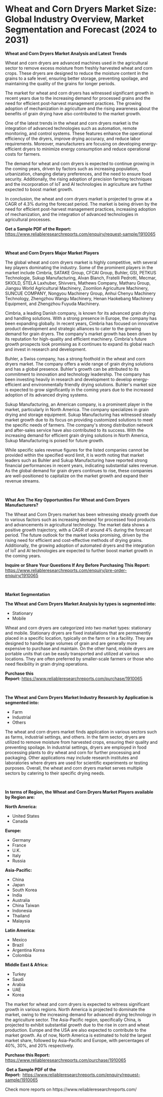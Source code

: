 <p><h1>Wheat and Corn Dryers Market Size: Global Industry Overview, Market Segmentation and Forecast (2024 to 2031)</h1></p><p><strong>Wheat and Corn Dryers Market Analysis and Latest Trends</strong></p>
<p><p>Wheat and corn dryers are advanced machines used in the agricultural sector to remove excess moisture from freshly harvested wheat and corn crops. These dryers are designed to reduce the moisture content in the grains to a safe level, ensuring better storage, preventing spoilage, and maintaining the quality of the grains for longer periods.</p><p>The market for wheat and corn dryers has witnessed significant growth in recent years due to the increasing demand for processed grains and the need for efficient post-harvest management practices. The growing adoption of mechanization in agriculture and the rising awareness about the benefits of grain drying have also contributed to the market growth.</p><p>One of the latest trends in the wheat and corn dryers market is the integration of advanced technologies such as automation, remote monitoring, and control systems. These features enhance the operational efficiency of the dryers, improve drying accuracy, and reduce labor requirements. Moreover, manufacturers are focusing on developing energy-efficient dryers to minimize energy consumption and reduce operational costs for farmers.</p><p>The demand for wheat and corn dryers is expected to continue growing in the coming years, driven by factors such as increasing population, urbanization, changing dietary preferences, and the need to ensure food security. Additionally, the rising adoption of precision farming techniques and the incorporation of IoT and AI technologies in agriculture are further expected to boost market growth.</p><p>In conclusion, the wheat and corn dryers market is projected to grow at a CAGR of 4.3% during the forecast period. The market is being driven by the need for efficient post-harvest management practices, increasing adoption of mechanization, and the integration of advanced technologies in agricultural processes.</p></p>
<p><strong>Get a Sample PDF of the Report:&nbsp;</strong> <a href="https://www.reliableresearchreports.com/enquiry/request-sample/1910065">https://www.reliableresearchreports.com/enquiry/request-sample/1910065</a></p>
<p>&nbsp;</p>
<p><strong>Wheat and Corn Dryers Major Market Players</strong></p>
<p><p>The global wheat and corn dryers market is highly competitive, with several key players dominating the industry. Some of the prominent players in the market include Cimbria, SATAKE Group, CFCAI Group, Buhler, GSI, PETKUS Technologie, Sukup Manufacturing, Alvan Blanch, Fratelli Pedrotti, Mecmar, SKIOLD, STELA Laxhuber, Shivvers, Mathews Company, Matharu Group, Jiangsu World Agricultural Machinery, Zoomlion Agriculture Machinery, SUNCUE COMPANY, Nongyou Machinery Group, Anhui Chenyu Machinery Technology, Zhengzhou Wangu Machinery, Henan Haokebang Machinery Equipment, and Zhengzhou Fuyuda Machinery.</p><p>Cimbria, a leading Danish company, is known for its advanced grain drying and handling solutions. With a strong presence in Europe, the company has been expanding globally. In recent years, Cimbria has focused on innovative product development and strategic alliances to cater to the growing demand for grain dryers. The company's market growth has been driven by its reputation for high-quality and efficient machinery. Cimbria's future growth prospects look promising as it continues to expand its global reach and invest in research and development.</p><p>Buhler, a Swiss company, has a strong foothold in the wheat and corn dryers market. The company offers a wide range of grain drying solutions and has a global presence. Buhler's growth can be attributed to its commitment to innovation and technology leadership. The company has been investing heavily in research and development to develop energy-efficient and environmentally friendly drying solutions. Buhler's market size is expected to grow significantly in the coming years due to the increased adoption of its advanced drying systems.</p><p>Sukup Manufacturing, an American company, is a prominent player in the market, particularly in North America. The company specializes in grain drying and storage equipment. Sukup Manufacturing has witnessed steady market growth due to its focus on providing customized solutions to meet the specific needs of farmers. The company's strong distribution network and after-sales service have also contributed to its success. With the increasing demand for efficient grain drying solutions in North America, Sukup Manufacturing is poised for future growth.</p><p>While specific sales revenue figures for the listed companies cannot be provided within the specified word limit, it is worth noting that market leaders such as Buhler and Sukup Manufacturing have reported strong financial performances in recent years, indicating substantial sales revenue. As the global demand for grain dryers continues to rise, these companies are well-positioned to capitalize on the market growth and expand their revenue streams.</p></p>
<p>&nbsp;</p>
<p><strong>What Are The Key Opportunities For Wheat and Corn Dryers Manufacturers?</strong></p>
<p><p>The Wheat and Corn Dryers market has been witnessing steady growth due to various factors such as increasing demand for processed food products and advancements in agricultural technology. The market data shows a positive growth trajectory, with a CAGR of around 4% during the forecast period. The future outlook for the market looks promising, driven by the rising need for efficient and cost-effective methods of drying grains. Additionally, the growing adoption of automated dryers and the integration of IoT and AI technologies are expected to further boost market growth in the coming years.</p></p>
<p><strong>Inquire or Share Your Questions If Any Before Purchasing This Report:</strong> <a href="https://www.reliableresearchreports.com/enquiry/pre-order-enquiry/1910065">https://www.reliableresearchreports.com/enquiry/pre-order-enquiry/1910065</a></p>
<p>&nbsp;</p>
<p><strong>Market Segmentation</strong></p>
<p><strong>The Wheat and Corn Dryers Market Analysis by types is segmented into:</strong></p>
<p><ul><li>Stationary</li><li>Mobile</li></ul></p>
<p><p>Wheat and corn dryers are categorized into two market types: stationary and mobile. Stationary dryers are fixed installations that are permanently placed in a specific location, typically on the farm or in a facility. They are designed to handle large volumes of grain and are generally more expensive to purchase and maintain. On the other hand, mobile dryers are portable units that can be easily transported and utilized at various locations. They are often preferred by smaller-scale farmers or those who need flexibility in grain drying operations.</p></p>
<p><strong>Purchase this Report:&nbsp;</strong><a href="https://www.reliableresearchreports.com/purchase/1910065">https://www.reliableresearchreports.com/purchase/1910065</a></p>
<p>&nbsp;</p>
<p><strong>The Wheat and Corn Dryers Market Industry Research by Application is segmented into:</strong></p>
<p><ul><li>Farm</li><li>Industrial</li><li>Others</li></ul></p>
<p><p>The wheat and corn dryers market finds application in various sectors such as farms, industrial settings, and others. In the farm sector, dryers are utilized to remove moisture from harvested crops, ensuring their quality and preventing spoilage. In industrial settings, dryers are employed in food processing plants to dry wheat and corn for further processing and packaging. Other applications may include research institutes and laboratories where dryers are used for scientific experiments or testing purposes. Overall, the wheat and corn dryers market serves multiple sectors by catering to their specific drying needs.</p></p>
<p>&nbsp;</p>
<p><strong>In terms of Region, the Wheat and Corn Dryers Market Players available by Region are:</strong></p>
<p>
    <p> <strong> North America: </strong>
        <ul>
            <li>United States</li>
            <li>Canada</li>
        </ul>
        </p> 
    <p> <strong> Europe: </strong>
        <ul>
            <li>Germany</li>
            <li>France</li>
            <li>U.K.</li>
            <li>Italy</li>
            <li>Russia</li>
        </ul>
        </p> 
    <p> <strong> Asia-Pacific: </strong>
        <ul>
            <li>China</li>
            <li>Japan</li>
            <li>South Korea</li>
            <li>India</li>
            <li>Australia</li>
            <li>China Taiwan</li>
            <li>Indonesia</li>
            <li>Thailand</li>
            <li>Malaysia</li>
        </ul>
        </p> 
    <p> <strong> Latin America: </strong>
        <ul>
            <li>Mexico</li>
            <li>Brazil</li>
            <li>Argentina Korea</li>
            <li>Colombia</li>
        </ul>
        </p> 
    <p> <strong> Middle East & Africa: </strong>
        <ul>
            <li>Turkey</li>
            <li>Saudi</li>
            <li>Arabia</li>
            <li>UAE</li>
            <li>Korea</li>
        </ul>
    </p>
    </p>
<p><p>The market for wheat and corn dryers is expected to witness significant growth in various regions. North America is projected to dominate the market, owing to the increasing demand for advanced drying technology in the agriculture sector. The Asia-Pacific region, specifically China, is projected to exhibit substantial growth due to the rise in corn and wheat production. Europe and the USA are also expected to contribute to the market growth. As of now, North America is estimated to hold the largest market share, followed by Asia-Pacific and Europe, with percentages of 40%, 30%, and 20% respectively.</p></p>
<p><strong>Purchase this Report: </strong><a href="https://www.reliableresearchreports.com/purchase/1910065">https://www.reliableresearchreports.com/purchase/1910065</a></p>
<p>&nbsp;<strong>Get a Sample PDF of the Report:&nbsp;&nbsp;</strong><a href="https://www.reliableresearchreports.com/enquiry/request-sample/1910065">https://www.reliableresearchreports.com/enquiry/request-sample/1910065</a></p>
<p><strong></strong></p>
<p>Check more reports on https://www.reliableresearchreports.com/</p>